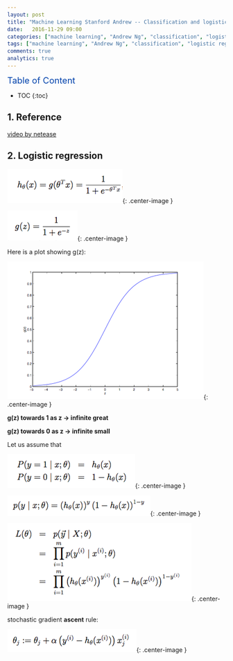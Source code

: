 ```yaml
---
layout: post
title: "Machine Learning Stanford Andrew -- Classification and logistic regression"
date:   2016-11-29 09:00
categories: ["machine learning", "Andrew Ng", "classification", "logistic regression"]
tags: ["machine learning", "Andrew Ng", "classification", "logistic regression"]
comments: true
analytics: true
---
```


<span/>

<span style="color: #0645ad; font-size:20px">Table of Content<span/>

  * TOC
  {:toc}

## 1. Reference

[video by netease](http://open.163.com/movie/2008/1/E/B/M6SGF6VB4_M6SGHM4EB.html)

## 2. Logistic regression

![h(x)](/images/2016112901.png){: .center-image }

![g(z)](/images/2016112902.png){: .center-image }

Here is a plot showing g(z):

![g(z) plot](/images/2016112903.png){: .center-image }

**g(z) towards 1 as z -> infinite great**

**g(z) towards 0 as z -> infinite small**

Let us assume that

![assume 1](/images/2016112904.png){: .center-image }

![p()](/images/2016112905.png){: .center-image }

![l(theta)](/images/2016112906.png){: .center-image }

stochastic gradient **ascent** rule:

![update rule](/images/2016112907.png){: .center-image }
